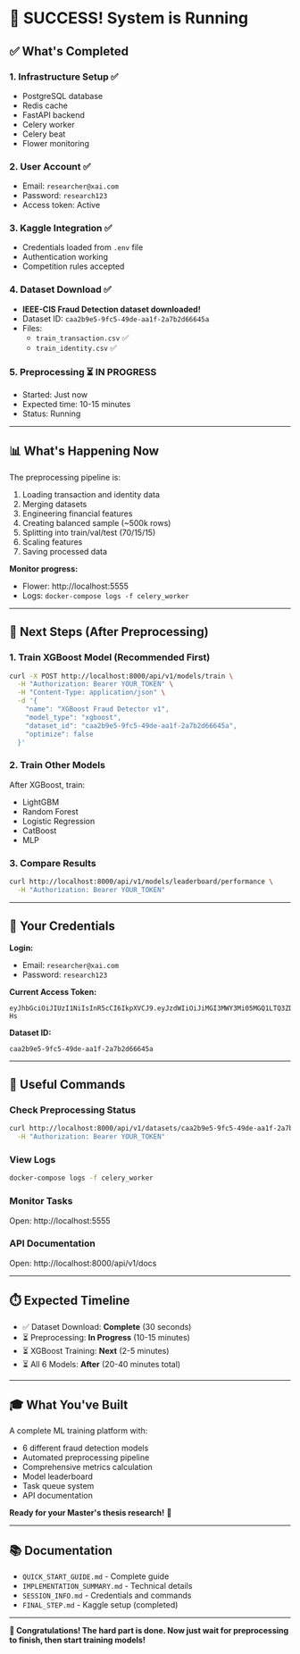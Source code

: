 # 🎉 SUCCESS! System is Running

## ✅ What's Completed

### 1. Infrastructure Setup ✅
- PostgreSQL database
- Redis cache
- FastAPI backend
- Celery worker
- Celery beat
- Flower monitoring

### 2. User Account ✅
- Email: `researcher@xai.com`
- Password: `research123`
- Access token: Active

### 3. Kaggle Integration ✅
- Credentials loaded from `.env` file
- Authentication working
- Competition rules accepted

### 4. Dataset Download ✅
- **IEEE-CIS Fraud Detection dataset downloaded!**
- Dataset ID: `caa2b9e5-9fc5-49de-aa1f-2a7b2d66645a`
- Files:
  - `train_transaction.csv` ✅
  - `train_identity.csv` ✅

### 5. Preprocessing ⏳ IN PROGRESS
- Started: Just now
- Expected time: 10-15 minutes
- Status: Running

---

## 📊 What's Happening Now

The preprocessing pipeline is:
1. Loading transaction and identity data
2. Merging datasets
3. Engineering financial features
4. Creating balanced sample (~500k rows)
5. Splitting into train/val/test (70/15/15)
6. Scaling features
7. Saving processed data

**Monitor progress:**
- Flower: http://localhost:5555
- Logs: `docker-compose logs -f celery_worker`

---

## 🎯 Next Steps (After Preprocessing)

### 1. Train XGBoost Model (Recommended First)
```bash
curl -X POST http://localhost:8000/api/v1/models/train \
  -H "Authorization: Bearer YOUR_TOKEN" \
  -H "Content-Type: application/json" \
  -d '{
    "name": "XGBoost Fraud Detector v1",
    "model_type": "xgboost",
    "dataset_id": "caa2b9e5-9fc5-49de-aa1f-2a7b2d66645a",
    "optimize": false
  }'
```

### 2. Train Other Models
After XGBoost, train:
- LightGBM
- Random Forest
- Logistic Regression
- CatBoost
- MLP

### 3. Compare Results
```bash
curl http://localhost:8000/api/v1/models/leaderboard/performance \
  -H "Authorization: Bearer YOUR_TOKEN"
```

---

## 📝 Your Credentials

**Login:**
- Email: `researcher@xai.com`
- Password: `research123`

**Current Access Token:**
```
eyJhbGciOiJIUzI1NiIsInR5cCI6IkpXVCJ9.eyJzdWIiOiJiMGI3MWY3Mi05MGQ1LTQ3ZDMtYjQzYS01MzQyYmY3OTE2ZjMiLCJlbWFpbCI6InJlc2VhcmNoZXJAeGFpLmNvbSIsImV4cCI6MTc1OTk0MzA0MywidHlwZSI6ImFjY2VzcyJ9.sfLe3wSvjE6z88X8kth4MZ4kbphpyOrehglbTfq9-Hs
```

**Dataset ID:**
```
caa2b9e5-9fc5-49de-aa1f-2a7b2d66645a
```

---

## 🔧 Useful Commands

### Check Preprocessing Status
```bash
curl http://localhost:8000/api/v1/datasets/caa2b9e5-9fc5-49de-aa1f-2a7b2d66645a \
  -H "Authorization: Bearer YOUR_TOKEN"
```

### View Logs
```bash
docker-compose logs -f celery_worker
```

### Monitor Tasks
Open: http://localhost:5555

### API Documentation
Open: http://localhost:8000/api/v1/docs

---

## ⏱️ Expected Timeline

- ✅ Dataset Download: **Complete** (30 seconds)
- ⏳ Preprocessing: **In Progress** (10-15 minutes)
- ⏳ XGBoost Training: **Next** (2-5 minutes)
- ⏳ All 6 Models: **After** (20-40 minutes total)

---

## 🎓 What You've Built

A complete ML training platform with:
- 6 different fraud detection models
- Automated preprocessing pipeline
- Comprehensive metrics calculation
- Model leaderboard
- Task queue system
- API documentation

**Ready for your Master's thesis research!** 🚀

---

## 📚 Documentation

- `QUICK_START_GUIDE.md` - Complete guide
- `IMPLEMENTATION_SUMMARY.md` - Technical details
- `SESSION_INFO.md` - Credentials and commands
- `FINAL_STEP.md` - Kaggle setup (completed)

---

**🎉 Congratulations! The hard part is done. Now just wait for preprocessing to finish, then start training models!**
